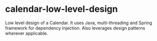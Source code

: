 # calendar-low-level-design
Low level design of a Calendar. It uses Java, multi-threading 
and Spring framework for dependency injection. 
Also leverages design patterns wherever applicable.



